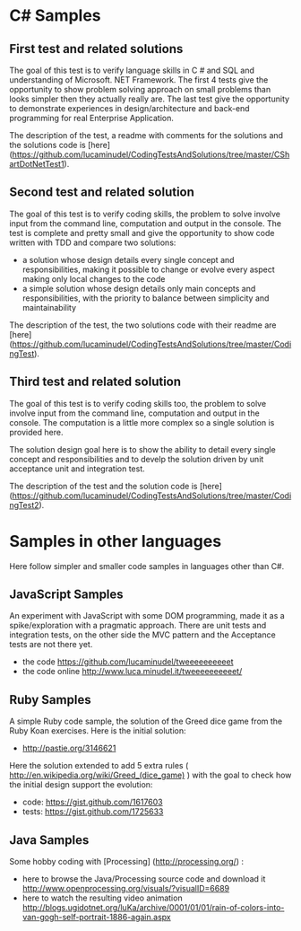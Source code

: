 # C# Samples

## First test and related solutions
The goal of this test is to verify language skills in C # and SQL and understanding of Microsoft. NET Framework.
The first 4 tests  give the opportunity to show problem solving approach on small problems than looks simpler then they actually really are.
The last test give the opportunity to demonstrate experiences in design/architecture and back-end programming for real Enterprise Application.

The description of the test, a readme with comments for the solutions and the solutions code is [here] (https://github.com/lucaminudel/CodingTestsAndSolutions/tree/master/CShartDotNetTest1).

## Second test and related solution
The goal of this test is to verify coding skills, the problem to solve involve input from the command line, computation and output in the console.
The test is complete and pretty small and give the opportunity to show code written with TDD and compare two solutions:

-  a solution whose design details every single concept and responsibilities, making it possible to change or evolve every aspect making only local changes to the code
-  a simple solution whose design details only main concepts and responsibilities, with the priority to balance between simplicity and maintainability 

The description of the test, the two solutions code with their readme are [here] (https://github.com/lucaminudel/CodingTestsAndSolutions/tree/master/CodingTest).



## Third test and related solution
The goal of this test is to verify coding skills too, the problem to solve involve input from the command line, computation and output in the console.
The computation is a little more complex so a single solution is provided here.

The solution design goal here is to show the ability to detail every single concept and responsibilities and to develp the solution driven by unit acceptance unit and integration test.

The description of the test and the solution code is [here] (https://github.com/lucaminudel/CodingTestsAndSolutions/tree/master/CodingTest2).

# Samples in other languages
Here follow simpler and smaller code samples in languages other than C#.

## JavaScript Samples
An experiment with JavaScript with some DOM programming, made it as a spike/exploration with a pragmatic approach. There are unit tests and integration tests, on the other side the MVC pattern and the Acceptance tests are not there yet.

-  the code https://github.com/lucaminudel/tweeeeeeeeeet
-  the code online http://www.luca.minudel.it/tweeeeeeeeeet/

## Ruby Samples
A simple Ruby code sample, the solution of the Greed dice game from the Ruby Koan exercises.
Here is the initial solution: 

-  http://pastie.org/3146621

Here the solution extended to add 5 extra rules ( http://en.wikipedia.org/wiki/Greed_(dice_game) ) with the goal to check how the initial design support the evolution:

-  code: https://gist.github.com/1617603
-  tests: https://gist.github.com/1725633 

## Java Samples
Some hobby coding with [Processing] (http://processing.org/) : 

-  here to browse the Java/Processing source code and download it http://www.openprocessing.org/visuals/?visualID=6689
-  here to watch the resulting video animation http://blogs.ugidotnet.org/luKa/archive/0001/01/01/rain-of-colors-into-van-gogh-self-portrait-1886-again.aspx 
